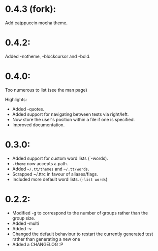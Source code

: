 # 0.4.3 (fork):
  Add catppuccin mocha theme.

# 0.4.2:
  Added -notheme, -blockcursor and -bold.

# 0.4.0:
  Too numerous to list (see the man page)

  Highlights:
  
 - Added -quotes.
 - Added support for navigating between tests via right/left.
 - Now store the user's position within a file if one is specified.
 - Improved documentation.

# 0.3.0:
 - Added support for custom word lists (`-words).
 - `-theme` now accepts a path.
 - Added `~/.tt/themes` and `~/.tt/words`.
 - Scrapped ~/.ttrc in favour of aliases/flags.
 - Included more default word lists. (`-list words`)

# 0.2.2:
 - Modified -g to correspond to the number of groups rather than the group size.
 - Added -multi
 - Added -v
 - Changed the default behaviour to restart the currently generated test rather than generating a new one
 - Added a CHANGELOG :P
